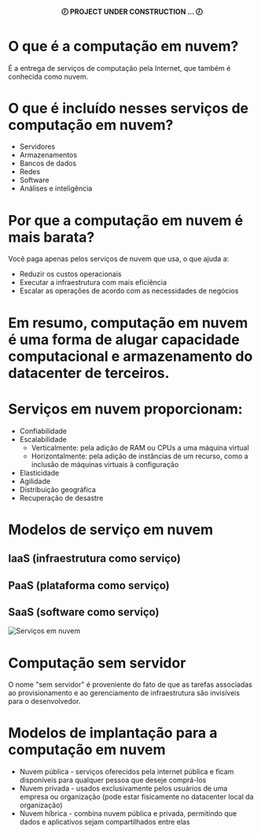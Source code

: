<h4 align="center">
  🕖 PROJECT UNDER CONSTRUCTION ... 🕖
</h4>


# O que é a computação em nuvem?
É a entrega de serviços de computação pela Internet, que também é conhecida como nuvem. 

# O que é incluído nesses serviços de computação em nuvem?
- Servidores
- Armazenamentos
- Bancos de dados
- Redes
- Software
- Análises e inteligência


# Por que a computação em nuvem é mais barata?
Você paga apenas pelos serviços de nuvem que usa, o que ajuda a:
- Reduzir os custos operacionais
- Executar a infraestrutura com mais eficiência
- Escalar as operações de acordo com as necessidades de negócios

# Em resumo, computação em nuvem é uma forma de alugar capacidade computacional e armazenamento do datacenter de terceiros. 

# Serviços em nuvem proporcionam:
- Confiabilidade
- Escalabilidade
    - Verticalmente: pela adição de RAM ou CPUs a uma máquina virtual
    - Horizontalmente: pela adição de instâncias de um recurso, como a inclusão de máquinas virtuais à configuração
- Elasticidade
- Agilidade
- Distribuição geográfica
- Recuperação de desastre

# Modelos de serviço em nuvem
## IaaS (infraestrutura como serviço)
## PaaS (plataforma como serviço)
## SaaS (software como serviço)


![Serviços em nuvem](https://tecnomega.com.br/wp-content/uploads/image-hierarquia-iaas-paas-saas.png)


# Computação sem servidor
O nome "sem servidor" é proveniente do fato de que as tarefas associadas ao provisionamento e ao gerenciamento de infraestrutura são invisíveis para o desenvolvedor. 


# Modelos de implantação para a computação em nuvem
- Nuvem pública - serviços oferecidos pela internet pública e ficam disponíveis para qualquer pessoa que deseje comprá-los
- Nuvem privada - usados exclusivamente pelos usuários de uma empresa ou organização (pode estar fisicamente no datacenter local da organização)
- Nuvem híbrica - combina nuvem pública e privada, permitindo que dados e aplicativos sejam compartilhados entre elas


